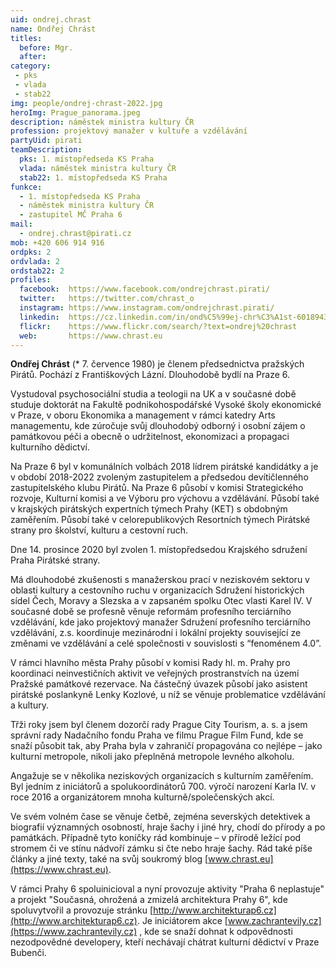 ```yaml
---
uid: ondrej.chrast
name: Ondřej Chrást
titles:
  before: Mgr. 
  after: 
category:
 - pks
 - vlada
 - stab22
img: people/ondrej-chrast-2022.jpg
heroImg: Prague_panorama.jpeg
description: náměstek ministra kultury ČR
profession: projektový manažer v kultuře a vzdělávání
partyUid: pirati
teamDescription:
  pks: 1. místopředseda KS Praha
  vlada: náměstek ministra kultury ČR
  stab22: 1. místopředseda KS Praha
funkce:
  - 1. místopředseda KS Praha
  - náměstek ministra kultury ČR
  - zastupitel MČ Praha 6
mail:
  - ondrej.chrast@pirati.cz
mob: +420 606 914 916
ordpks: 2
ordvlada: 2
ordstab22: 2
profiles:         
  facebook:  https://www.facebook.com/ondrejchrast.pirati/
  twitter:   https://twitter.com/chrast_o
  instagram: https://www.instagram.com/ondrejchrast.pirati/
  linkedin:  https://cz.linkedin.com/in/ond%C5%99ej-chr%C3%A1st-60189439
  flickr:    https://www.flickr.com/search/?text=ondrej%20chrast
  web:       https://www.chrast.eu  
---
```


**Ondřej Chrást** (* 7. července 1980) je členem předsednictva pražských Pirátů. Pochází z Františkových Lázní. Dlouhodobě bydlí na Praze 6.

Vystudoval psychosociální studia a teologii na UK a v současné době studuje doktorát na Fakultě podnikohospodářské Vysoké školy ekonomické v Praze, v oboru Ekonomika a management v rámci katedry Arts managementu, kde zúročuje svůj dlouhodobý odborný i osobní zájem o památkovou péči a obecně o udržitelnost, ekonomizaci a propagaci kulturního dědictví.

Na Praze 6 byl v komunálních volbách 2018 lídrem pirátské kandidátky a je v období 2018-2022 zvoleným zastupitelem a předsedou devítičlenného zastupitelského klubu Pirátů. Na Praze 6 působí v komisi Strategického rozvoje, Kulturní komisi a ve Výboru pro výchovu a vzdělávání. Působí také v krajských pirátských expertních týmech Prahy (KET) s obdobným zaměřením. Působí také v celorepublikových Resortních týmech Pirátské strany pro školství, kulturu a cestovní ruch.

Dne 14. prosince 2020 byl zvolen 1. místopředsedou Krajského sdružení Praha Pirátské strany.

Má dlouhodobé zkušenosti s manažerskou prací v neziskovém sektoru v oblasti kultury a cestovního ruchu v organizacích Sdružení historických sídel Čech, Moravy a Slezska a v zapsaném spolku Otec vlasti Karel IV. V současné době se profesně věnuje reformám profesního terciárního vzdělávání, kde jako projektový manažer Sdružení profesního terciárního vzdělávání, z.s. koordinuje mezinárodní i lokální projekty související ze změnami ve vzdělávání a celé společnosti v souvislosti s “fenoménem 4.0”.

V rámci hlavního města Prahy působí v komisi Rady hl. m. Prahy pro koordinaci neinvestičních aktivit ve veřejných prostranstvích na území Pražské památkové rezervace. Na částečný úvazek působí jako asistent pirátské poslankyně Lenky Kozlové, u níž se věnuje problematice vzdělávání a kultury.

Třži roky jsem byl členem dozorčí rady Prague City Tourism, a. s. a jsem správní rady Nadačního fondu Praha ve filmu Prague Film Fund, kde se snaží působit tak, aby Praha byla v zahraničí propagována co nejlépe – jako kulturní metropole, nikoli jako přeplněná metropole levného alkoholu.

Angažuje se v několika neziskových organizacích s kulturním zaměřením. Byl jedním z iniciátorů a spolukoordinátorů 700. výročí narození Karla IV. v roce 2016 a organizátorem mnoha kulturně/společenských akcí.

Ve svém volném čase se věnuje četbě, zejména severských detektivek a biografií významných osobností, hraje šachy i jiné hry, chodí do přírody a po památkách. Případně tyto koníčky rád kombinuje – v přírodě ležící pod stromem či ve stínu nádvoří zámku si čte nebo hraje šachy. Rád také píše články a jiné texty, také na svůj soukromý blog [www.chrast.eu](https://www.chrast.eu).

V rámci Prahy 6 spoluinicioval a nyní provozuje aktivity "Praha 6 neplastuje" a projekt "Současná, ohrožená a zmizelá architektura Prahy 6", kde spoluvytvořil a provozuje stránku [http://www.architekturap6.cz](http://www.architekturap6.cz). Je iniciátorem akce [www.zachrantevily.cz](https://www.zachrantevily.cz) , kde se snaží dohnat k odpovědnosti nezodpovědné developery, kteří nechávají chátrat kulturní dědictví v Praze Bubenči.
